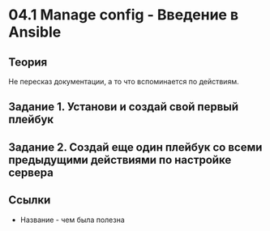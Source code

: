 # 04.1 Manage config - Введение в Ansible
## Теория
Не пересказ документации, а то что вспоминается по действиям.
## Задание 1. Установи и создай свой первый плейбук
## Задание 2. Создай еще один плейбук со всеми предыдущими действиями по настройке сервера
## Ссылки
- Название - чем была полезна